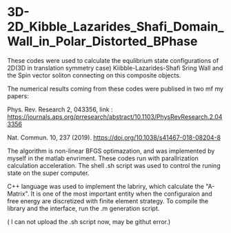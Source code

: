 # 3D-2D_Kibble_Lazarides_Shafi_Domain_Wall_in_Polar_Distorted_BPhase

These codes were used to calculate the equlibrium state configurations of 2D(3D in translation symmetry case) Kiibble-Lazarides-Shafi Sring Wall and the Spin vector soliton connecting on this composite objects.

The numerical results coming from these codes were publised in two mf my papers:

Phys. Rev. Research 2, 043356, link : https://journals.aps.org/prresearch/abstract/10.1103/PhysRevResearch.2.043356

Nat. Commun. 10, 237 (2019). https://doi.org/10.1038/s41467-018-08204-8

The algorithm is non-linear BFGS optimazation, and was implemented by myself in the matlab envriment. These codes run with parallrization calculation acceleration. The shell .sh script was used to control the runing state on the super computer.

C++ language was used to implement the labriry, which calculate the "A-Matrix". It is one of the most important entity when the configuraion and free energy are discretized with finite element strategy. To compile the library and the interface, run the .m generation script.

( I can not upload the .sh script now, may be githut error.)
